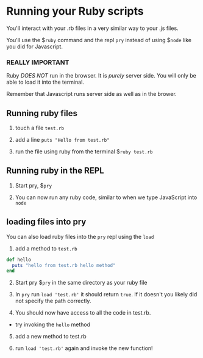 # Running your Ruby scripts

You'll interact with your .rb files in a very similar way to your .js files.

You'll use the $`ruby` command and the repl `pry` instead of using $`node` like you did for Javascript.

### REALLY IMPORTANT

Ruby *DOES NOT* run in the browser. It is *purely* server side. You will only be able to load it into the terminal.

Remember that Javascript runs server side as well as in the brower.


## Running ruby files

1. touch a file `test.rb`

2. add a line `puts "Hello from test.rb"`

3. run the file using ruby from the terminal $`ruby test.rb`

## Running ruby in the REPL

1. Start pry, $`pry`

2. You can now run any ruby code, similar to when we type JavaScript into `node`


## loading files into pry

You can also load ruby files into the `pry` repl using the `load`

1. add a method to `test.rb`

  ```ruby
  def hello
    puts "hello from test.rb hello method"
  end
  ```

2. Start pry $`pry` in the same directory as your ruby file

3. In `pry` run `load 'test.rb'` it should return `true`. If it doesn't you likely did not specify the path correctly.

4. You should now have access to all the code in test.rb.

  - try invoking the `hello` method

5. add a new method to test.rb

6. run `load 'test.rb'` again and invoke the new function!
